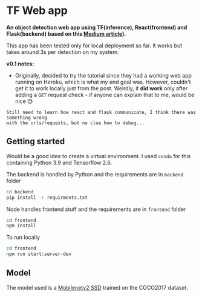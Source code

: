 # TF Web app 

**An object detection web app using TF(inference), React(frontend) and Flask(backend) based on this [Medium article](https://medium.com/sopra-steria-norge/build-a-simple-image-classification-app-using-react-keras-and-flask-7b9075e3b6f5)).** 

This app has been tested only for local deployment so far. It works but takes around 3s per detection on my system.



**v0.1 notes:**

-    Originally, decided to try the tutorial since they had a working web app running on Heroku, which is what my end goal was. However, couldn't get it to work locally just from the post. Weirdly, it **did work** only after adding a `GET` request check - if anyone can explain that to me, would be nice :sweat:


    Still need to learn how react and flask communicate, I think there was something wrong 
    with the urls/requests, but no clue how to debug...

## Getting started
Would be a good idea to create a virtual environment. I used `conda` for this containing Python 3.9 and Tensorflow 2.6.

The backend is handled by Python and the requirements are in `backend` folder
```bash
cd backend
pip install -r requirments.txt
```

Node handles frontend stuff and the requirements are in `frontend` folder
```bash
cd frontend
npm install
```
To run locally
```bash
cd frontend
npm run start:server-dev
```
## Model
The model used is a [Mobilenetv2 SSD](https://tfhub.dev/tensorflow/ssd_mobilenet_v2/2) trained on the COCO2017 dataset.

